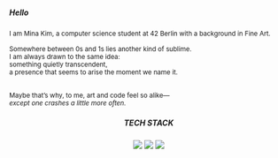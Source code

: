 ##### Hello

<small>
I am Mina Kim, a computer science student at 42 Berlin with a background in Fine Art.<br><br>
Somewhere between 0s and 1s lies another kind of sublime.<br>I am always drawn to the same idea:<br>something quietly transcendent,<br>a presence that seems to arise the moment we name it.<br><br>

Maybe that’s why, to me, art and code feel so alike—<br>_except one crashes a little more often._
</small>

<div align="center">
  
  ##### TECH STACK

  <img src="https://img.shields.io/badge/C-00599C?style=flat-square&logo=c&logoColor=white"/>
  <img src="https://img.shields.io/badge/C++-00599C?style=flat-square&logo=c%2B%2B&logoColor=white"/>
  <img src="https://img.shields.io/badge/Python-3776AB?style=flat-square&logo=python&logoColor=white"/>

</div>

